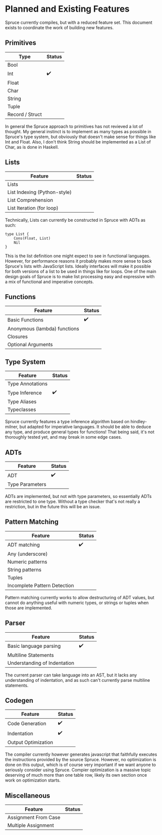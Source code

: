 # Planned and Existing Features

Spruce currently compiles, but with a reduced feature set. This document
exists to coordinate the work of building new features.

## Primitives

| Type | Status |
|------|--------|
| Bool | |
| Int | :heavy_check_mark: |
| Float| |
| Char | |
| String | |
| Tuple | |
| Record / Struct | |

In general the Spruce approach to primitives has not revieved a lot of
thought. My general instinct is to implement as many types as possible in
Spruce's type system, but obviously that doesn't make sense for things like
Int and Float. Also, I don't think String should be implemented as a List of
Char, as is done in Haskell.

## Lists

| Feature | Status |
|---------|--------|
| Lists | |
| List Indexing (Python-style) | |
| List Comprehension | |
| List Iteration (for loop) | |

Technically, Lists can currently be constructed in Spruce with ADTs as such:

```
type List {
    Cons(Float, List)
    Nil
}
```

This is the list definition one might expect to see in functional languages.
However, for performance reasons it probably makes more sense to back Spruce's
lists with JavaScript lists. Ideally interfaces will make it possible for both
versions of a list to be used in things like for loops. One of the main design
goals of Spruce is to make list processing easy and expressive with a mix of
functional and imperative concepts.

## Functions

| Feature | Status |
|---------|--------|
| Basic Functions | :heavy_check_mark: |
| Anonymous (lambda) functions | |
| Closures | |
| Optional Arguments | |

## Type System

| Feature | Status |
|---------|--------|
| Type Annotations | |
| Type Inference | :heavy_check_mark: |
| Type Aliases | |
| Typeclasses | |

Spruce currently features a type inference algorithm based on hindley-milner,
but adapted for imperative languages. It should be able to deduce any type,
and produce general types for functions! That being said, it's not thoroughly
tested yet, and may break in some edge cases.

## ADTs

| Feature | Status |
|---------|--------|
| ADT | :heavy_check_mark: |
| Type Parameters | |

ADTs are implemented, but not with type parameters, so essentially ADTs are
restricted to one type. Without a type checker that's not really a
restriction, but in the future this will be an issue.

## Pattern Matching

| Feature | Status |
|---------|--------|
| ADT matching | :heavy_check_mark: |
| Any (underscore) | |
| Numeric patterns | |
| String patterns | |
| Tuples | |
| Incomplete Pattern Detection | |

Pattern matching currently works to allow destructuring of ADT values, but
cannot do anything useful with numeric types, or strings or tuples when those
are implemented.

## Parser

| Feature | Status |
|---------|--------|
| Basic language parsing | :heavy_check_mark: |
| Multiline Statements | |
| Understanding of Indentation | |

The current parser can take language into an AST, but it lacks any
understanding of indentation, and as such can't currently parse multiline
statements.

## Codegen

| Feature | Status |
|---------|--------|
| Code Generation | :heavy_check_mark: |
| Indentation | :heavy_check_mark: |
| Output Optimization | |

The compiler currently however generates javascript that faithfully executes
the instructions provided by the source Spruce. However, no optimization is
done on this output, which is of course very important if we want anyone to
seriously consider using Spruce. Compier optimization is a massive topic
deserving of much more than one table row, likely its own section once work on
optimization starts.

## Miscellaneous

| Feature | Status |
|---------|--------|
| Assignment From Case | |
| Multiple Assignment| |

